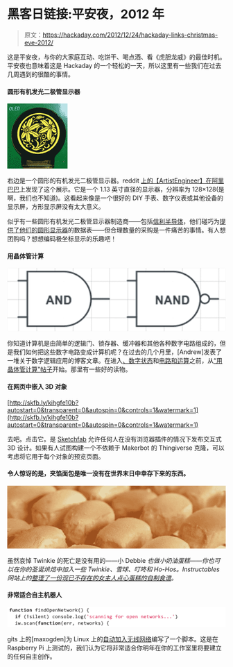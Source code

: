 # 黑客日链接:平安夜，2012 年

> 原文：<https://hackaday.com/2012/12/24/hackaday-links-christmas-eve-2012/>

这是平安夜，与你的大家庭互动、吃饼干、喝点酒、看《虎胆龙威》的最佳时机。平安夜也意味着这是 Hackaday 的一个轻松的一天，所以这里有一些我们在过去几周遇到的很酷的事情。

#### 圆形有机发光二极管显示器

![1_13inch_Round_OLED](img/fb8ff83c232efb0da0d30fb5273f2746.png)

右边是一个圆形的有机发光二极管显示器。reddit [上的【ArtistEngineer】在阿里巴巴](http://www.reddit.com/r/ECE/comments/15a6y0/i_was_browsing_for_oled_displays_and_i_found_a/)上发现了这个展示。它是一个 1.13 英寸直径的显示器，分辨率为 128×128(是啊，我们也不知道)。这看起来像是一个很好的 DIY 手表、数字仪表或其他设备的显示屏，方形显示屏没有太大意义。

似乎有一些圆形有机发光二极管显示器制造商——包括[信利半导体](http://www.trulydisplays.com/oled/index.html)，他们碰巧为[提供了他们的圆形显示器](http://www.trulydisplays.com/oled/specs/1.13in%20128x128%20OEL9M0082-R-E%20Spec%20Round.pdf)的数据表——但合理数量的采购是一件痛苦的事情。有人想团购吗？想想编码极坐标显示的乐趣吧！

#### 用晶体管计算

![gate](img/d5122ecddb09aa368d27c94e71dd4728.png)

你知道计算机是由简单的逻辑门、锁存器、缓冲器和其他各种数字电路组成的，但是我们如何把这些数字电路变成计算机呢？在过去的几个月里，[Andrew]发表了一堆关于数字逻辑应用的博客文章。在进入[、数字状态](http://www.gibiansky.com/2012/11/the-digital-state.html)和[电路和运算](http://www.gibiansky.com/2012/12/circuits-and-arithmetic.html)之前，从[“用晶体管计算”帖子](http://www.gibiansky.com/2012/10/computing-with-transistors.html)开始。那里有一些好的读物。

#### 在网页中嵌入 3D 对象

[http://skfb.ly/kihgfe10b?autostart=0&transparent=0&autospin=0&controls=1&watermark=1](http://skfb.ly/kihgfe10b?autostart=0&transparent=0&autospin=0&controls=1&watermark=1)

去吧。点击它。是 [Sketchfab](http://sketchfab.com/) 允许任何人在没有浏览器插件的情况下发布交互式 3D 设计。如果有人试图构建一个不依赖于 Makerbot 的 Thingiverse 克隆，可以考虑将它用于每个对象的预览页面。

#### 令人惊讶的是，夹馅面包是唯一没有在世界末日中幸存下来的东西。

![twinkie](img/34961500e1422160dada1877ea4a7c04.png)

虽然哀悼 Twinkie 的死亡是没有用的——小 Debbie *也做小奶油蛋糕——你也可以在你的圣诞烘焙中加入一些 Twinkie、雪球、叮咚和 Ho-Hos。Instructables 网站上的[整理了一份现已不存在的女主人点心蛋糕的自制食谱](http://www.instructables.com/id/Hostess-Copycat-Recipes/)。*

#### 非常适合自主机器人

![code](img/d42936cb06309b85ea30e194f7ac8df9.png)

gits 上的[maxogden]为 Linux 上的[自动加入无线网络](https://github.com/maxogden/joinopenwifi)编写了一个脚本。这是在 Raspberry Pi 上测试的，我们认为它将非常适合你明年在你的工作室里将要建立的任何自主创作。